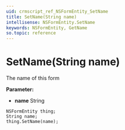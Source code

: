```yaml
---
uid: crmscript_ref_NSFormEntity_SetName
title: SetName(String name)
intellisense: NSFormEntity.SetName
keywords: NSFormEntity, GetName
so.topic: reference
---
```


# SetName(String name)

The name of this form

**Parameter:** 
* **name** String

```crmscript
NSFormEntity thing;
String name;
thing.SetName(name);
```

